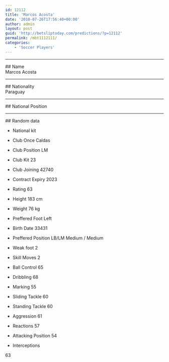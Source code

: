 ```yaml
---
id: 12112
title: 'Marcos Acosta'
date: '2010-07-26T17:56:40+00:00'
author: admin
layout: post
guid: 'http://betsliptoday.com/predictions/?p=12112'
permalink: /mbt1112111/
categories:
    - 'Soccer Players'
---
```


- - - - - -

\## Name  
 Marcos Acosta

- - - - - -

\## Nationality  
 Paraguay

- - - - - -

\## National Position

- - - - - -

\## Random data

- National kit
- Club
 Once Caldas

- Club Position
 LM

- Club Kit
 23

- Club Joining
 42740

- Contract Expiry
 2023

- Rating
 63

- Height
 183 cm

- Weight
 76 kg

- Preffered Foot
 Left

- Birth Date
 33431

- Preffered Position
 LB/LM Medium / Medium

- Weak foot
 2

- Skill Moves
 2

- Ball Control
 65

- Dribbling
 68

- Marking
 55

- Sliding Tackle
 60

- Standing Tackle
 60

- Aggression
 61

- Reactions
 57

- Attacking Position
 54

- Interceptions

 63